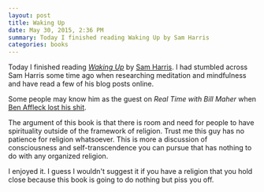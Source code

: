 ```yaml
---
layout: post
title: Waking Up
date: May 30, 2015, 2:36 PM
summary: Today I finished reading Waking Up by Sam Harris
categories: books
---
```


Today I finished reading *[Waking Up](http://www.samharris.org/waking-up)* by [Sam Harris](http://www.samharris.org/). I had stumbled across Sam Harris some time ago when researching meditation and mindfulness and have read a few of his blog posts online.

Some people may know him as the guest on *Real Time with Bill Maher* when [Ben Affleck lost his shit](https://www.youtube.com/watch?v=vln9D81eO60).

The argument of this book is that there is room and need for people to have spirituality outside of the framework of religion. Trust me this guy has no patience for religion whatsoever. This is more a discussion of consciousness and self-transcendence you can pursue that has nothing to do with any organized religion.

I enjoyed it.  I guess I wouldn't suggest it if you have a religion that you hold close because this book is going to do nothing but piss you off.
